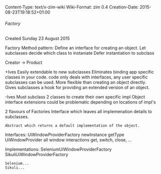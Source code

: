 Content-Type: text/x-zim-wiki
Wiki-Format: zim 0.4
Creation-Date: 2015-08-23T19:18:52+01:00

###### Factory ######
Created Sunday 23 August 2015

Factory Method pattern:
	Define an interface for creating an object.
	Let subclasses decide which class to instaniate
	Defer instantiation to subclass
	
Creator -> Product

+Ives
	Easily extendable to new subclasses
	Eliminates binding app specific classes in your code.
		code only deals with interfaces, any user specific subclasses can be used.
	More flexible than creating an object directly.
	Gives subclasses a hook for providing an extended version of an object.


-Ives
	Must subclass 2 classes to create their own specific impl
	Object interface extensions could be problematic depending on locations of impl's
	
2 flavours of Factories
	Interface which leaves all implemenation details to subclasses.

	Abstract which returns a default implementation of the object.

Interfaces:
	UiWindowProviderFactory
		newInstance
		getType
	UiWindowProvider
		all window interactions
		get, switch, close, ...
		
Implementations:
	SeleniumUiWindowProviderFactory
	SikuliUiWindowProviderFactory
	
	Selenium...
	Sikuli...

